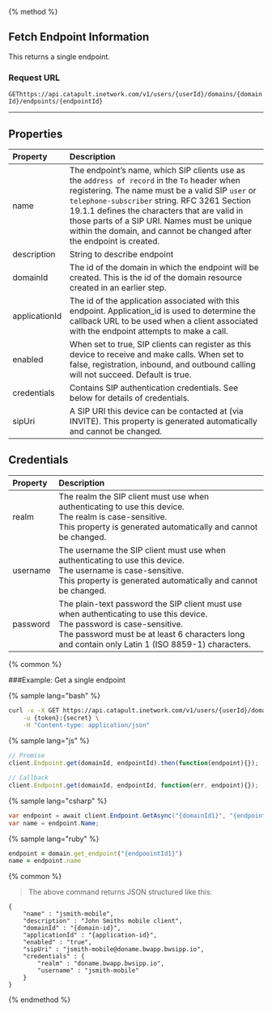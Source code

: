 {% method %}

## Fetch Endpoint Information

This returns a single endpoint.

### Request URL

<code class="get">GET</code>`https://api.catapult.inetwork.com/v1/users/{userId}/domains/{domainId}/endpoints/{endpointId}`

---

## Properties
| Property      | Description                                                                                                                                                                                                                                                                                                                                                              |
|:--------------|:-------------------------------------------------------------------------------------------------------------------------------------------------------------------------------------------------------------------------------------------------------------------------------------------------------------------------------------------------------------------------|
| name          | The endpoint’s name, which SIP clients use as the `address of record` in the `To` header when registering. The name must be a valid SIP `user` or `telephone-subscriber` string. RFC 3261 Section 19.1.1 defines the characters that are valid in those parts of a SIP URI. Names must be unique within the domain, and cannot be changed after the endpoint is created. |
| description   | String to describe endpoint                                                                                                                                                                                                                                                                                                                                              |
| domainId      | The id of the domain in which the endpoint will be created. This is the id of the domain resource created in an earlier step.                                                                                                                                                                                                                                            |
| applicationId | The id of the application associated with this endpoint. Application\_id is used to determine the callback URL to be used when a client associated with the endpoint attempts to make a call.                                                                                                                                                                            |
| enabled       | When set to true, SIP clients can register as this device to receive and make calls. When set to false, registration, inbound, and outbound calling will not succeed. Default is true.                                                                                                                                                                                   |
| credentials   | Contains SIP authentication credentials. See below for details of credentials.                                                                                                                                                                                                                                                                                           |
| sipUri        | A SIP URI this device can be contacted at (via INVITE). This property is generated automatically and cannot be changed.                                                                                                                                                                                                                                                  |

## Credentials
| Property | Description                                                                                                                                                                                                                     |
|:---------|:--------------------------------------------------------------------------------------------------------------------------------------------------------------------------------------------------------------------------------|
| realm    | The realm the SIP client must use when authenticating to use this device.<br>The realm is case-sensitive.<br>This property is generated automatically and cannot be changed.                                                    |
| username | The username the SIP client must use when authenticating to use this device.<br>The username is case-sensitive.<br>This property is generated automatically and cannot be changed.                                              |
| password | The plain-text password the SIP client must use when authenticating to use this device.<br>The password is case-sensitive.<br>The password must be at least 6 characters long and contain only Latin 1 (ISO 8859-1) characters. |

{% common %}

###Example: Get a single endpoint

{% sample lang="bash" %}

```bash
curl -v -X GET https://api.catapult.inetwork.com/v1/users/{userId}/domains/{domain-id}/endpoints/{endpoint-id} \
	-u {token}:{secret} \
	-H "Content-type: application/json"
```

{% sample lang="js" %}

```js
// Promise
client.Endpoint.get(domainId, endpointId).then(function(endpoint){});

// Callback
client.Endpoint.get(domainId, endpointId, function(err, endpoint){});
```

{% sample lang="csharp" %}

```csharp
var endpoint = await client.Endpoint.GetAsync("{domainId1}", "{endpointId1}");
var name = endpoint.Name;
```

{% sample lang="ruby" %}

```ruby
endpoint = domain.get_endpoint("{endpoointId1}")
name = endpoint.name
```

{% common %}


> The above command returns JSON structured like this:

```
{
	"name" : "jsmith-mobile",
	"description" : "John Smiths mobile client",
	"domainId" : "{domain-id}",
	"applicationId" : "{application-id}",
	"enabled" : "true",
	"sipUri" : "jsmith-mobile@doname.bwapp.bwsipp.io",
	"credentials" : {
		"realm" : "doname.bwapp.bwsipp.io",
		"username" : "jsmith-mobile"
	}
}
```
{% endmethod %}
